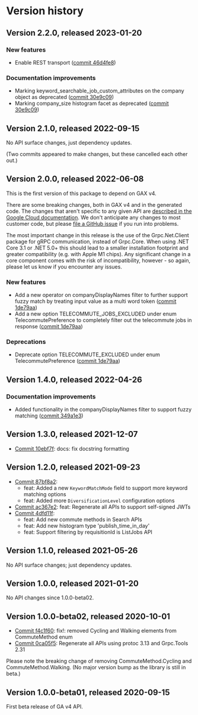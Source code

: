 # Version history

## Version 2.2.0, released 2023-01-20

### New features

- Enable REST transport ([commit 46d4fe8](https://github.com/googleapis/google-cloud-dotnet/commit/46d4fe8461ac30e7666600e44e7bd16228768621))

### Documentation improvements

- Marking keyword_searchable_job_custom_attributes on the company object as deprecated ([commit 30e9c09](https://github.com/googleapis/google-cloud-dotnet/commit/30e9c09203c5238c48dffcdc7742504428234bfe))
- Marking company_size histogram facet as deprecated ([commit 30e9c09](https://github.com/googleapis/google-cloud-dotnet/commit/30e9c09203c5238c48dffcdc7742504428234bfe))

## Version 2.1.0, released 2022-09-15

No API surface changes, just dependency updates.

(Two commits appeared to make changes, but these cancelled each
other out.)
## Version 2.0.0, released 2022-06-08

This is the first version of this package to depend on GAX v4.

There are some breaking changes, both in GAX v4 and in the generated
code. The changes that aren't specific to any given API are [described in the Google Cloud
documentation](https://cloud.google.com/dotnet/docs/reference/help/breaking-gax4).
We don't anticipate any changes to most customer code, but please [file a
GitHub issue](https://github.com/googleapis/google-cloud-dotnet/issues/new/choose)
if you run into problems.

The most important change in this release is the use of the Grpc.Net.Client package
for gRPC communication, instead of Grpc.Core. When using .NET Core 3.1 or .NET 5.0+
this should lead to a smaller installation footprint and greater compatibility (e.g.
with Apple M1 chips). Any significant change in a core component comes with the risk
of incompatibility, however - so again, please let us know if you encounter any
issues.

### New features

- Add a new operator on companyDisplayNames filter to further support fuzzy match by treating input value as a multi word token ([commit 1de79aa](https://github.com/googleapis/google-cloud-dotnet/commit/1de79aa011a02033e0505a0adb6a38c683e82116))
- Add a new option TELECOMMUTE_JOBS_EXCLUDED under enum TelecommutePreference to completely filter out the telecommute jobs in response ([commit 1de79aa](https://github.com/googleapis/google-cloud-dotnet/commit/1de79aa011a02033e0505a0adb6a38c683e82116))

### Deprecations

- Deprecate option TELECOMMUTE_EXCLUDED under enum TelecommutePreference ([commit 1de79aa](https://github.com/googleapis/google-cloud-dotnet/commit/1de79aa011a02033e0505a0adb6a38c683e82116))

## Version 1.4.0, released 2022-04-26

### Documentation improvements

- Added functionality in the companyDisplayNames filter to support fuzzy matching ([commit 349a1e3](https://github.com/googleapis/google-cloud-dotnet/commit/349a1e3f81e7bd4fa3bfad4543889146523ac57a))

## Version 1.3.0, released 2021-12-07

- [Commit 10ebf7f](https://github.com/googleapis/google-cloud-dotnet/commit/10ebf7f): docs: fix docstring formatting
## Version 1.2.0, released 2021-09-23

- [Commit 87bf8a2](https://github.com/googleapis/google-cloud-dotnet/commit/87bf8a2):
  - feat: Added a new `KeywordMatchMode` field to support more keyword matching options
  - feat: Added more `DiversificationLevel` configuration options
- [Commit ac367e2](https://github.com/googleapis/google-cloud-dotnet/commit/ac367e2): feat: Regenerate all APIs to support self-signed JWTs
- [Commit 4dfd11f](https://github.com/googleapis/google-cloud-dotnet/commit/4dfd11f):
  - feat: Add new commute methods in Search APIs
  - feat: Add new histogram type 'publish_time_in_day'
  - feat: Support filtering by requisitionId is ListJobs API

## Version 1.1.0, released 2021-05-26

No API surface changes; just dependency updates.

## Version 1.0.0, released 2021-01-20

No API changes since 1.0.0-beta02.

## Version 1.0.0-beta02, released 2020-10-01

- [Commit f4c1f60](https://github.com/googleapis/google-cloud-dotnet/commit/f4c1f60): fix!: removed Cycling and Walking elements from CommuteMethod enum
- [Commit 0ca05f5](https://github.com/googleapis/google-cloud-dotnet/commit/0ca05f5): Regenerate all APIs using protoc 3.13 and Grpc.Tools 2.31

Please note the breaking change of removing CommuteMethod.Cycling and CommuteMethod.Walking. (No major version bump as the library is still in beta.)

## Version 1.0.0-beta01, released 2020-09-15

First beta release of GA v4 API.


